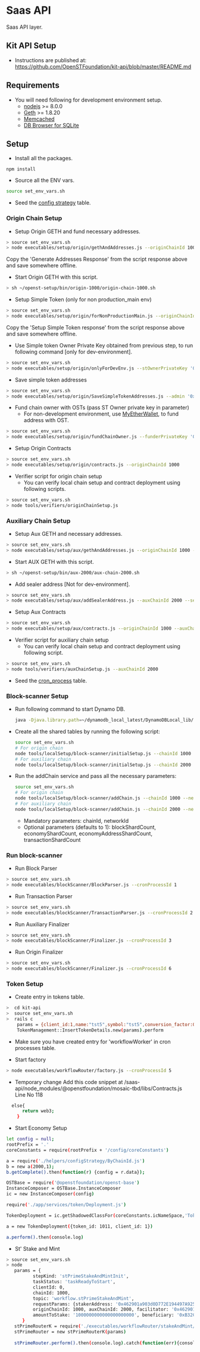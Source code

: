 # Saas API
Saas API layer.

## Kit API Setup
* Instructions are published at:  
  https://github.com/OpenSTFoundation/kit-api/blob/master/README.md

## Requirements
* You will need following for development environment setup.
    - [nodejs](https://nodejs.org/) >= 8.0.0
    - [Geth](https://github.com/ethereum/go-ethereum/) >= 1.8.20
    - [Memcached](https://memcached.org/)
    - [DB Browser for SQLite](https://sqlitebrowser.org/)

## Setup
* Install all the packages.
```
npm install
```

* Source all the ENV vars.
```bash
source set_env_vars.sh
```

* Seed the [config strategy](https://github.com/OpenSTFoundation/saas-api/blob/master/configStrategySeed.md) table.

### Origin Chain Setup

* Setup Origin GETH and fund necessary addresses.
```bash
> source set_env_vars.sh
> node executables/setup/origin/gethAndAddresses.js --originChainId 1000
```

Copy the 'Generate Addresses Response' from the script response above and save somewhere offline.

* Start Origin GETH with this script.
```bash
> sh ~/openst-setup/bin/origin-1000/origin-chain-1000.sh
```

* Setup Simple Token (only for non production_main env)
```bash
> source set_env_vars.sh
> node executables/setup/origin/forNonProductionMain.js --originChainId 1000
```

Copy the 'Setup Simple Token response' from the script response above and save somewhere offline.

* Use Simple token Owner Private Key obtained from previous step, to run following command [only for dev-environment].
```bash
> source set_env_vars.sh
> node executables/setup/origin/onlyForDevEnv.js --stOwnerPrivateKey '0xabc...'
```

* Save simple token addresses
```bash
> source set_env_vars.sh
> node executables/setup/origin/SaveSimpleTokenAddresses.js --admin '0xabc...' --owner '0xabc...'
```

* Fund chain owner with OSTs (pass ST Owner private key in parameter)
    - For non-development environment, use [MyEtherWallet](https://www.myetherwallet.com/#send-transaction), to fund address with OST.

```bash
> source set_env_vars.sh
> node executables/setup/origin/fundChainOwner.js --funderPrivateKey '0xabc...'
```

* Setup Origin Contracts
```bash
> source set_env_vars.sh
> node executables/setup/origin/contracts.js --originChainId 1000
```

* Verifier script for origin chain setup
    - You can verify local chain setup and contract deployment using following scripts.
```bash
> source set_env_vars.sh
> node tools/verifiers/originChainSetup.js
```

### Auxiliary Chain Setup

* Setup Aux GETH and necessary addresses.
```bash
> source set_env_vars.sh
> node executables/setup/aux/gethAndAddresses.js --originChainId 1000 --auxChainId 2000
```

* Start AUX GETH with this script.
```bash
> sh ~/openst-setup/bin/aux-2000/aux-chain-2000.sh
```

* Add sealer address [Not for dev-environment].
```bash
> source set_env_vars.sh
> node executables/setup/aux/addSealerAddress.js --auxChainId 2000 --sealerAddress '0xabc...' --sealerPrivateKey '0xabc...'
```

* Setup Aux Contracts
```bash
> source set_env_vars.sh
> node executables/setup/aux/contracts.js --originChainId 1000 --auxChainId 2000
```

* Verifier script for auxiliary chain setup
    - You can verify local chain setup and contract deployment using following script.
```bash
> source set_env_vars.sh
> node tools/verifiers/auxChainSetup.js --auxChainId 2000
```

* Seed the [cron_process](https://github.com/OpenSTFoundation/saas-api/blob/master/cronProcessSeed.md) table.

### Block-scanner Setup

* Run following command to start Dynamo DB.
  ```bash
  java -Djava.library.path=~/dynamodb_local_latest/DynamoDBLocal_lib/ -jar ~/dynamodb_local_latest/DynamoDBLocal.jar -sharedDb -dbPath ~/dynamodb_local_latest/
  ```

* Create all the shared tables by running the following script: 
    ```bash
    source set_env_vars.sh
    # For origin chain
    node tools/localSetup/block-scanner/initialSetup.js --chainId 1000
    # For auxiliary chain
    node tools/localSetup/block-scanner/initialSetup.js --chainId 2000
    ```
* Run the addChain service and pass all the necessary parameters:
    ```bash
    source set_env_vars.sh
    # For origin chain
    node tools/localSetup/block-scanner/addChain.js --chainId 1000 --networkId 1000 --blockShardCount 2 --economyShardCount 2 --economyAddressShardCount 2 --transactionShardCount 2
    # For auxiliary chain
    node tools/localSetup/block-scanner/addChain.js --chainId 2000 --networkId 2000 --blockShardCount 2 --economyShardCount 2 --economyAddressShardCount 2 --transactionShardCount 2
    ```
    * Mandatory parameters: chainId, networkId
    * Optional parameters (defaults to 1): blockShardCount, economyShardCount, economyAddressShardCount, transactionShardCount
   
### Run block-scanner
* Run Block Parser
```bash
> source set_env_vars.sh
> node executables/blockScanner/BlockParser.js --cronProcessId 1
```

* Run Transaction Parser
```bash
> source set_env_vars.sh
> node executables/blockScanner/TransactionParser.js --cronProcessId 2
```

* Run Auxiliary Finalizer
```bash
> source set_env_vars.sh
> node executables/blockScanner/Finalizer.js --cronProcessId 3
```

* Run Origin Finalizer
```bash
> source set_env_vars.sh
> node executables/blockScanner/Finalizer.js --cronProcessId 6
```

### Token Setup
* Create entry in tokens table.
```bash
>  cd kit-api
>  source set_env_vars.sh
>  rails c 
    params = {client_id:1,name:"tst5",symbol:"tst5",conversion_factor:0.8}
    TokenManagement::InsertTokenDetails.new(params).perform
```

* Make sure you have created entry for 'workflowWorker' in cron processes table.

* Start factory
```bash
> node executables/workflowRouter/factory.js --cronProcessId 5
```

* Temporary change
Add this code snippet at /saas-api/node_modules/@openstfoundation/mosaic-tbd/libs/Contracts.js
Line No 118
```bash
  else{
      return web3;
    }
```

* Start Economy Setup
```bash
let config = null;
rootPrefix = '.'
coreConstants = require(rootPrefix + '/config/coreConstants')

a = require('./helpers/configStrategy/ByChainId.js')
b = new a(2000,1);
b.getComplete().then(function(r) {config = r.data});

OSTBase = require('@openstfoundation/openst-base')
InstanceComposer = OSTBase.InstanceComposer
ic = new InstanceComposer(config)

require('./app/services/token/Deployment.js')

TokenDeployment = ic.getShadowedClassFor(coreConstants.icNameSpace,'TokenDeployment');

a = new TokenDeployment({token_id: 1011, client_id: 1})

a.perform().then(console.log)
```

* St' Stake and Mint
```bash
> source set_env_vars.sh
> node
   params = {
          stepKind: 'stPrimeStakeAndMintInit',
          taskStatus: 'taskReadyToStart',
          clientId: 0,
          chainId: 1000,
          topic: 'workflow.stPrimeStakeAndMint',
          requestParams: {stakerAddress: '0x462901a903d0D772E194497A9254238D01220D57', 
          originChainId: 1000, auxChainId: 2000, facilitator: '0x462901a903d0D772E194497A9254238D01220D57', 
          amountToStake: '1000000000000000000000', beneficiary: '0xB32C00C0b1532fa6BACA7F0dF065d3B8a3456cBf'}
      }
   stPrimeRouterK = require('./executables/workflowRouter/stakeAndMint/StPrimeRouter')
   stPrimeRouter = new stPrimeRouterK(params)
   
   stPrimeRouter.perform().then(console.log).catch(function(err){console.log('err', err)})
```